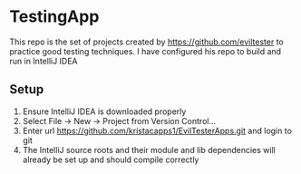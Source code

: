 # TestingApp
This repo is the set of projects created by https://github.com/eviltester to practice good testing techniques.
I have configured his repo to build and run in IntelliJ IDEA
## Setup
1. Ensure IntelliJ IDEA is downloaded properly
2. Select File -> New -> Project from Version Control...
3. Enter url https://github.com/kristacapps1/EvilTesterApps.git and login to git
4. The IntelliJ source roots and their module and lib dependencies will already be set up and should compile correctly
